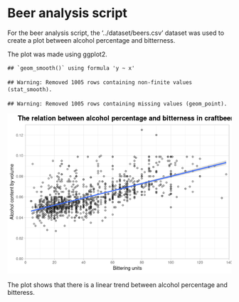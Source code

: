 Beer analysis script
====================

For the beer analysis script, the ‘../dataset/beers.csv’ dataset was
used to create a plot between alcohol percentage and bitterness.

The plot was made using ggplot2.

    ## `geom_smooth()` using formula 'y ~ x'

    ## Warning: Removed 1005 rows containing non-finite values (stat_smooth).

    ## Warning: Removed 1005 rows containing missing values (geom_point).

![](beer_analysis_files/figure-markdown_strict/crafts_beer_data-1.png)

The plot shows that there is a linear trend between alcohol percentage
and bitteress.
